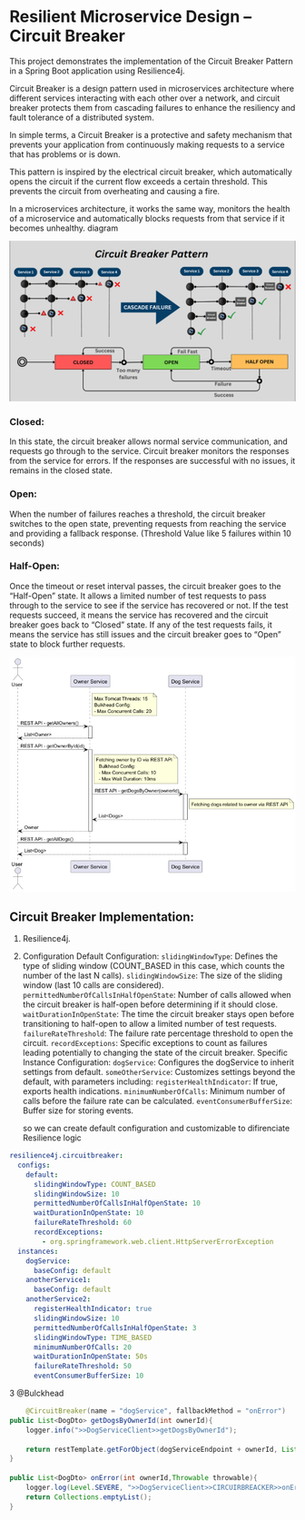 # Resilient Microservice Design – Circuit Breaker

This project demonstrates the implementation of the Circuit Breaker Pattern in a Spring Boot application using Resilience4j. 

Circuit Breaker is a design pattern used in microservices architecture where different services interacting with each other over a network,
and circuit breaker protects them from cascading failures to enhance the resiliency and fault tolerance of a distributed system.

In simple terms, a Circuit Breaker is a protective and safety mechanism that prevents your application from continuously making requests to a service that has problems or is down.

This pattern is inspired by the electrical circuit breaker, which automatically opens the circuit if the current flow exceeds a certain threshold. This prevents the circuit from overheating and causing a fire.

In a microservices architecture, it works the same way, monitors the health of a microservice and automatically blocks requests from that service if it becomes unhealthy.
diagram

![diagram](circuit.webp)

### Closed:
In this state, the circuit breaker allows normal service communication, and requests go through to the service.
Circuit breaker monitors the responses from the service for errors. If the responses are successful with no issues, it remains in the closed state.

### Open:
When the number of failures reaches a threshold, the circuit breaker switches to the open state, preventing requests from reaching the service and providing a fallback response.
(Threshold Value like 5 failures within 10 seconds)

### Half-Open:
Once the timeout or reset interval passes, the circuit breaker goes to the “Half-Open” state.
It allows a limited number of test requests to pass through to the service to see if the service has recovered or not.
If the test requests succeed, it means the service has recovered and the circuit breaker goes back to “Closed” state.
If any of the test requests fails, it means the service has still issues and the circuit breaker goes to “Open” state to block further requests.

![diagram](img.png)


## Circuit Breaker Implementation:
1. Resilience4j.
2. Configuration
   Default Configuration:
   `slidingWindowType`: Defines the type of sliding window (COUNT_BASED in this case, which counts the number of the last N calls).
   `slidingWindowSize`: The size of the sliding window (last 10 calls are considered).
   `permittedNumberOfCallsInHalfOpenState`: Number of calls allowed when the circuit breaker is half-open before determining if it should close.
   `waitDurationInOpenState`: The time the circuit breaker stays open before transitioning to half-open to allow a limited number of test requests.
   `failureRateThreshold`: The failure rate percentage threshold to open the circuit.
   `recordExceptions`: Specific exceptions to count as failures leading potentially to changing the state of the circuit breaker.
   Specific Instance Configuration:
   `dogService`: Configures the dogService to inherit settings from default.
   `someOtherService`: Customizes settings beyond the default, with parameters including:
   `registerHealthIndicator`: If true, exports health indications.
   `minimumNumberOfCalls`: Minimum number of calls before the failure rate can be calculated.
   `eventConsumerBufferSize`: Buffer size for storing events.

    so we can create default configuration and customizable to difirenciate Resilience logic
```yaml
resilience4j.circuitbreaker:
  configs:
    default:
      slidingWindowType: COUNT_BASED
      slidingWindowSize: 10
      permittedNumberOfCallsInHalfOpenState: 10
      waitDurationInOpenState: 10
      failureRateThreshold: 60
      recordExceptions:
        - org.springframework.web.client.HttpServerErrorException
  instances:
    dogService:
      baseConfig: default
    anotherService1:
      baseConfig: default
    anotherService2:
      registerHealthIndicator: true
      slidingWindowSize: 10
      permittedNumberOfCallsInHalfOpenState: 3
      slidingWindowType: TIME_BASED
      minimumNumberOfCalls: 20
      waitDurationInOpenState: 50s
      failureRateThreshold: 50
      eventConsumerBufferSize: 10
```
3 @Bulckhead
```java
    @CircuitBreaker(name = "dogService", fallbackMethod = "onError")
public List<DogDto> getDogsByOwnerId(int ownerId){
    logger.info(">>DogServiceClient>>getDogsByOwnerId");

    return restTemplate.getForObject(dogServiceEndpoint + ownerId, List.class);
}

public List<DogDto> onError(int ownerId,Throwable throwable){
    logger.log(Level.SEVERE, ">>DogServiceClient>>CIRCUIRBREACKER>>onError:"+throwable.getMessage());
    return Collections.emptyList();
}
```